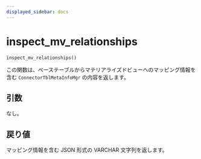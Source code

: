 ```yaml
---
displayed_sidebar: docs
---
```


# inspect_mv_relationships

`inspect_mv_relationships()`

この関数は、ベーステーブルからマテリアライズドビューへのマッピング情報を含む `ConnectorTblMetaInfoMgr` の内容を返します。

## 引数

なし。

## 戻り値

マッピング情報を含む JSON 形式の VARCHAR 文字列を返します。

